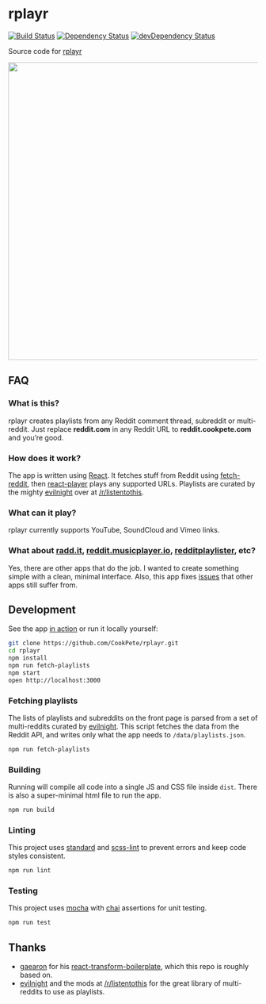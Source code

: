 # rplayr

[![Build Status](https://img.shields.io/travis/CookPete/rplayr/master.svg)](https://travis-ci.org/CookPete/rplayr)
[![Dependency Status](https://img.shields.io/david/CookPete/rplayr.svg)](https://david-dm.org/CookPete/rplayr)
[![devDependency Status](https://img.shields.io/david/dev/CookPete/rplayr.svg)](https://david-dm.org/CookPete/rplayr#info=devDependencies)

Source code for [rplayr](http://reddit.cookpete.com)

<img src='https://cloud.githubusercontent.com/assets/1926029/12778838/ec1763c6-ca5c-11e5-9edb-9571f265f61c.png' width='600' />

## FAQ

### What is this?
rplayr creates playlists from any Reddit comment thread, subreddit or multi-reddit. Just replace <strong>reddit.com</strong> in any Reddit URL to <strong>reddit.cookpete.com</strong> and you’re good.

### How does it work?
The app is written using [React](https://facebook.github.io/react). It fetches stuff from Reddit using [fetch-reddit](https://github.com/CookPete/fetch-reddit), then [react-player](https://github.com/CookPete/react-player) plays any supported URLs. Playlists are curated by the mighty [evilnight](https://www.reddit.com/r/listentothis/comments/1iwc8n/meta_announcing_the_official_rlistentothis_music/) over at [/r/listentothis](https://www.reddit.com/r/listentothis).

### What can it play?
rplayr currently supports YouTube, SoundCloud and Vimeo links.

### What about [radd.it](http://radd.it), [reddit.musicplayer.io](https://reddit.musicplayer.io), [redditplaylister](http://redditplaylister.phoenixforgotten.com), etc?
Yes, there are other apps that do the job. I wanted to create something simple with a clean, minimal interface. Also, this app fixes [issues](https://github.com/CookPete/react-player/issues/7) that other apps still suffer from.

## Development

See the app [in action](http://reddit.cookpete.com) or run it locally yourself:

```bash
git clone https://github.com/CookPete/rplayr.git
cd rplayr
npm install
npm run fetch-playlists
npm start
open http://localhost:3000
```

### Fetching playlists

The lists of playlists and subreddits on the front page is parsed from a set of multi-reddits curated by [evilnight](https://www.reddit.com/r/listentothis/comments/1iwc8n/meta_announcing_the_official_rlistentothis_music/). This script fetches the data from the Reddit API, and writes only what the app needs to `/data/playlists.json`.

```bash
npm run fetch-playlists
```

### Building

Running will compile all code into a single JS and CSS file inside `dist`. There is also a super-minimal html file to run the app.

```bash
npm run build
```

### Linting

This project uses [standard](https://github.com/feross/standard) and [scss-lint](https://github.com/brigade/scss-lint) to prevent errors and keep code styles consistent.

```bash
npm run lint
```

### Testing

This project uses [mocha](https://github.com/mochajs/mocha) with [chai](https://github.com/chaijs/chai) assertions for unit testing.

```bash
npm run test
```

## Thanks

* [gaearon](https://github.com/gaearon) for his [react-transform-boilerplate](https://github.com/gaearon/react-transform-boilerplate), which this repo is roughly based on.
* [evilnight](https://reddit.com/user/evilnight) and the mods at [/r/listentothis](https://reddit.com/r/listentothis) for the great library of multi-reddits to use as playlists.
